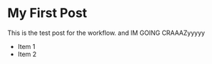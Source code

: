 # My First Post

This is the test post for the workflow. and IM GOING CRAAAZyyyyy

- Item 1
- Item 2
